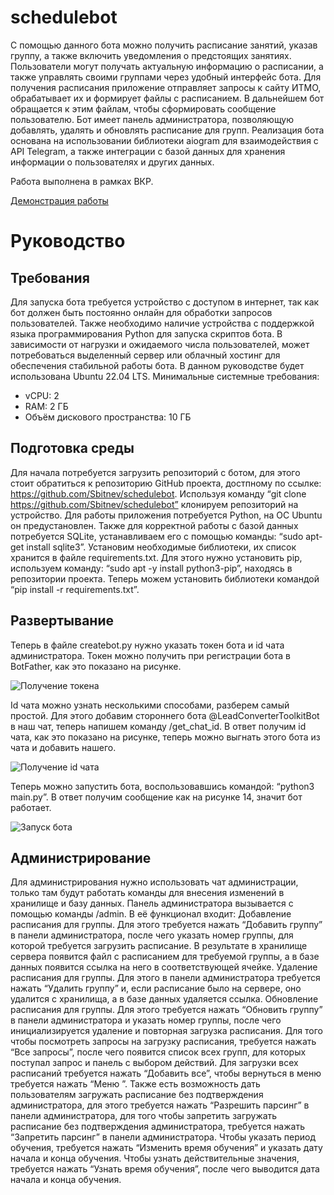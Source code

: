 # schedulebot
С помощью данного бота можно получить расписание занятий, указав группу, а также включить уведомления о предстоящих занятиях. Пользователи могут получать актуальную информацию о расписании, а также управлять своими группами через удобный интерфейс бота.
Для получения расписания приложение отправляет запросы к сайту ИТМО, обрабатывает их и формирует файлы с расписанием. В дальнейшем бот обращается к этим файлам, чтобы сформировать сообщение пользователю. 
Бот имеет панель администратора, позволяющую добавлять, удалять и обновлять расписание для групп. Реализация бота основана на использовании библиотеки aiogram для взаимодействия с API Telegram, а также интеграции с базой данных для хранения информации о пользователях и других данных.

Работа выполнена в рамках ВКР.

[Демонстрация работы](https://www.youtube.com/watch?v=TRZI-ajt9u0&ab_channel=AleksandrSbitnev)

# Руководство
## Требования
Для запуска бота требуется устройство с доступом в интернет, так как бот должен быть постоянно онлайн для обработки запросов пользователей. Также необходимо наличие устройства с поддержкой языка программирования Python для запуска скриптов бота. В зависимости от нагрузки и ожидаемого числа пользователей, может потребоваться выделенный сервер или облачный хостинг для обеспечения стабильной работы бота.
В данном руководстве будет использована Ubuntu 22.04 LTS.
Минимальные системные требования:
* ​vCPU: 2
* RAM: 2 ГБ
* Объём дискового пространства: 10 ГБ
## Подготовка среды
Для начала потребуется загрузить репозиторий с ботом, для этого стоит обратиться к репозиторию GitHub проекта, достпному по ссылке: https://github.com/Sbitnev/schedulebot. 
Используя команду “git clone https://github.com/Sbitnev/schedulebot” клонируем репозиторий на устройство.
Для работы приложения потребуется Python, на ОС Ubuntu он предустановлен. Также для корректной работы с базой данных потребуется SQLite, устанавливаем его с помощью команды: “sudo apt-get install sqlite3”.
Установим необходимые библиотеки, их список хранится в файле requirements.txt. Для этого нужно установить pip, используем команду: “sudo apt -y install python3-pip”, находясь в репозитории проекта. 
Теперь можем установить библиотеки командой “pip install -r requirements.txt”.
## Развертывание 
Теперь в файле createbot.py нужно указать токен бота и id чата администратора. Токен можно получить при регистрации бота в BotFather, как это показано на рисунке.

![Получение токена](https://github.com/Sbitnev/schedulebot/assets/71010852/305e955b-59cf-487b-9cea-3bc43a07bc14)

Id чата можно узнать несколькими способами, разберем самый простой. Для этого добавим стороннего бота @LeadConverterToolkitBot в наш чат, теперь напишем команду /get_chat_id. В ответ получим id чата, как это показано на рисунке, теперь можно выгнать этого бота из чата и добавить нашего.

![Получение id чата](https://github.com/Sbitnev/schedulebot/assets/71010852/d81b6b21-3ae0-44f5-b8da-43e821a86514)

Теперь можно запустить бота, воспользовавшись командой: “python3 main.py”. В ответ получим сообщение как на рисунке 14, значит бот работает.

![Запуск бота](https://github.com/Sbitnev/schedulebot/assets/71010852/760793d1-4dfa-41b5-be17-e366e4cad54b)

## Администрирование
Для администрирования нужно использовать чат администрации, только там будут работать команды для внесения изменений в хранилище и базу данных.
Панель администратора вызывается с помощью команды /admin. В её функционал входит:
Добавление расписания для группы. Для этого требуется нажать “Добавить группу” в панели администратора, после чего указать номер группы, для которой требуется загрузить расписание. В результате в хранилище сервера появится файл с расписанием для требуемой группы, а в базе данных появится ссылка на него в соответствующей ячейке.
Удаление расписания для группы. Для этого в панели администратора требуется нажать “Удалить группу” и, если расписание было на сервере, оно удалится с хранилища, а в базе данных удаляется ссылка.
Обновление расписания для группы. Для этого требуется нажать “Обновить группу” в панели администратора и указать номер группы, после чего инициализируется удаление и повторная загрузка расписания.
Для того чтобы посмотреть запросы на загрузку расписания, требуется нажать “Все запросы”, после чего появится список всех групп, для которых поступал запрос и панель с выбором действий. Для загрузки всех расписаний требуется нажать “Добавить все”, чтобы вернуться в меню требуется нажать “Меню ”.
Также есть возможность дать пользователям загружать расписание без подтверждения администратора, для этого требуется нажать “Разрешить парсинг” в панели администратора, для того чтобы запретить загружать расписание без подтверждения администратора, требуется нажать  “Запретить парсинг” в панели администратора.
Чтобы указать период обучения, требуется нажать “Изменить время обучения” и указать дату начала и конца обучения. Чтобы узнать действительные значения, требуется нажать “Узнать время обучения”, после чего выводится дата начала и конца обучения.
